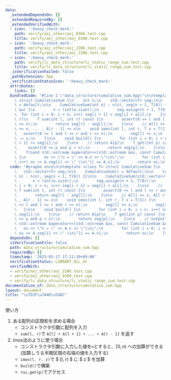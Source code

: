 ```yaml
---
data:
  _extendedDependsOn: []
  _extendedRequiredBy: []
  _extendedVerifiedWith:
  - icon: ':heavy_check_mark:'
    path: verify/aoj_other/aoj_0360.test.cpp
    title: verify/aoj_other/aoj_0360.test.cpp
  - icon: ':heavy_check_mark:'
    path: verify/aoj_other/aoj_2286.test.cpp
    title: verify/aoj_other/aoj_2286.test.cpp
  - icon: ':heavy_check_mark:'
    path: verify/lc_data_structure/lc_static_range_sum.test.cpp
    title: verify/lc_data_structure/lc_static_range_sum.test.cpp
  _isVerificationFailed: false
  _pathExtension: hpp
  _verificationStatusIcon: ':heavy_check_mark:'
  attributes:
    links: []
  bundledCode: "#line 2 \"data_structure/cumulative_sum.hpp\"\n\ntemplate <class T>\
    \ struct CumulativeSum {\n    int n;\n    std::vector<T> seg;\n\n    CumulativeSum()\
    \ = default;\n\n    CumulativeSum(int n) : n(n), seg(n + 1, T(0)) {}\n\n    CumulativeSum(std::vector<T>\
    \ &a) {\n        n = (int)a.size();\n        seg.assign(n + 1, T(0));\n      \
    \  for (int i = 0; i < n; i++) seg[i + 1] = seg[i] + a[i];\n    }\n\n    // [l,\
    \ r)\n    T sum(int l, int r) const {\n        assert(0 <= l and l <= r and r\
    \ <= n);\n        return seg[r] - seg[l];\n    }\n\n    // A[l] += x, A[l + 1]\
    \ += x, ... , A[r - 1] += x\n    void imos(int l, int r, T x = T(1)) {\n     \
    \   assert(0 <= l and l <= r and r <= n);\n        seg[l] += x;\n        seg[r]\
    \ -= x;\n    }\n\n    void build() {\n        for (int i = 0; i < n; i++) seg[i\
    \ + 1] += seg[i];\n    }\n\n    // return A[p]\n    T get(int p) const {\n   \
    \     assert(0 <= p and p < n);\n        return seg[p];\n    }\n\n    // output\n\
    \    friend std::ostream &operator<<(std::ostream &os, const CumulativeSum &A)\
    \ {\n        os << \"n = \" << A.n << \"\\n\";\n        for (int i = 0; i <= A.n;\
    \ i++) os << A.seg[i] << \" \\n\"[i == A.n];\n        return os;\n    }\n};\n"
  code: "#pragma once\n\ntemplate <class T> struct CumulativeSum {\n    int n;\n \
    \   std::vector<T> seg;\n\n    CumulativeSum() = default;\n\n    CumulativeSum(int\
    \ n) : n(n), seg(n + 1, T(0)) {}\n\n    CumulativeSum(std::vector<T> &a) {\n \
    \       n = (int)a.size();\n        seg.assign(n + 1, T(0));\n        for (int\
    \ i = 0; i < n; i++) seg[i + 1] = seg[i] + a[i];\n    }\n\n    // [l, r)\n   \
    \ T sum(int l, int r) const {\n        assert(0 <= l and l <= r and r <= n);\n\
    \        return seg[r] - seg[l];\n    }\n\n    // A[l] += x, A[l + 1] += x, ...\
    \ , A[r - 1] += x\n    void imos(int l, int r, T x = T(1)) {\n        assert(0\
    \ <= l and l <= r and r <= n);\n        seg[l] += x;\n        seg[r] -= x;\n \
    \   }\n\n    void build() {\n        for (int i = 0; i < n; i++) seg[i + 1] +=\
    \ seg[i];\n    }\n\n    // return A[p]\n    T get(int p) const {\n        assert(0\
    \ <= p and p < n);\n        return seg[p];\n    }\n\n    // output\n    friend\
    \ std::ostream &operator<<(std::ostream &os, const CumulativeSum &A) {\n     \
    \   os << \"n = \" << A.n << \"\\n\";\n        for (int i = 0; i <= A.n; i++)\
    \ os << A.seg[i] << \" \\n\"[i == A.n];\n        return os;\n    }\n};"
  dependsOn: []
  isVerificationFile: false
  path: data_structure/cumulative_sum.hpp
  requiredBy: []
  timestamp: '2023-03-17 17:11:39+09:00'
  verificationStatus: LIBRARY_ALL_AC
  verifiedWith:
  - verify/aoj_other/aoj_2286.test.cpp
  - verify/aoj_other/aoj_0360.test.cpp
  - verify/lc_data_structure/lc_static_range_sum.test.cpp
documentation_of: data_structure/cumulative_sum.hpp
layout: document
title: "\u7D2F\u7A4D\u548C"
---
```



使い方
1. ある配列の区間和を求める場合
    - コンストラクタ引数に配列を入力
    - `sum(l, r)`で `A[l] + A[l + 1] + ... + A[r - 1]` を返す
1. imos法のように使う場合
    - コンストラクタ引数に入力した値を`n`とすると、$[0, n)$ への加算ができる(加算しうる半開区間の右端の値を入力する)
    - `imos(l, r, z)`で $ [l, r) $ に $ z $ を加算
    - `build()`で構築
    - `rui.get(p)`でアクセス

